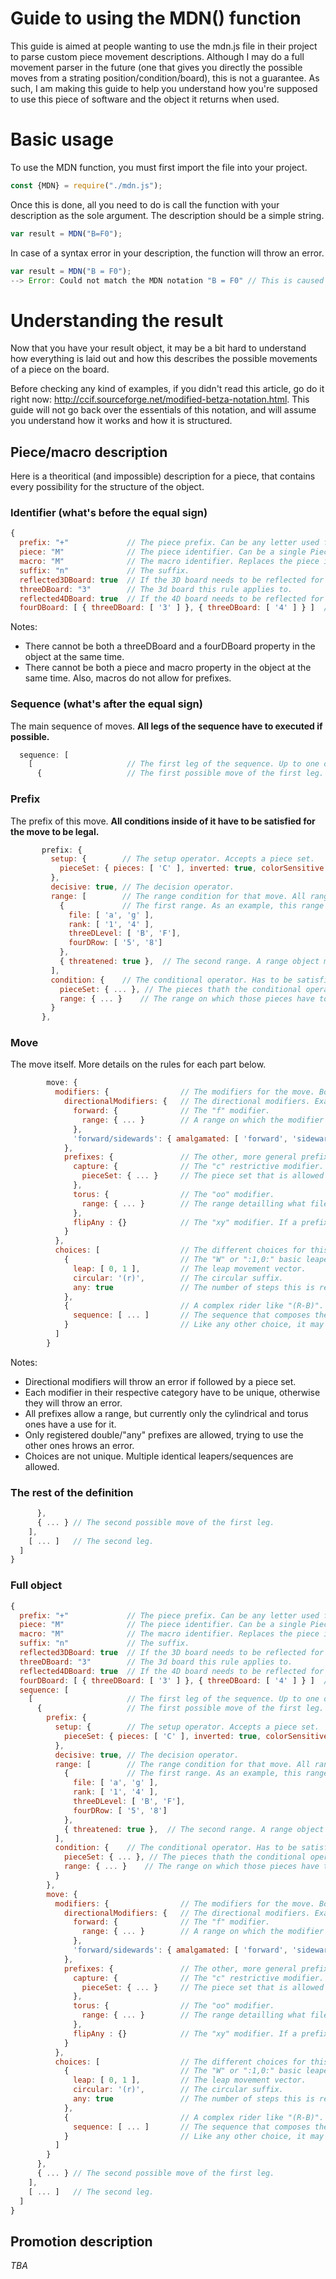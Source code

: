 # Guide to using the MDN() function
This guide is aimed at people wanting to use the mdn.js file in their project to parse custom piece movement descriptions. Although I may do a full movement parser in the future (one that gives you directly the possible moves from a strating position/condition/board), this is not a guarantee. As such, I am making this guide to help you understand how you're supposed to use this piece of software and the object it returns when used.

# Basic usage
To use the MDN function, you must first import the file into your project.
```js
const {MDN} = require("./mdn.js");
```
Once this is done, all you need to do is call the function with your description as the sole argument. The description should be a simple string.
```js
var result = MDN("B=F0");
```
In case of a syntax error in your description, the function will throw an error.
```js
var result = MDN("B = F0");
--> Error: Could not match the MDN notation "B = F0" // This is caused by the spaces in the description
```

# Understanding the result
Now that you have your result object, it may be a bit hard to understand how everything is laid out and how this describes the possible movements of a piece on the board.

Before checking any kind of examples, if you didn't read this article, go do it right now: http://ccif.sourceforge.net/modified-betza-notation.html. This guide will not go back over the essentials of this notation, and will assume you understand how it works and how it is structured.

## Piece/macro description
Here is a theoritical (and impossible) description for a piece, that contains every possibility for the structure of the object.

### Identifier (what's before the equal sign)
```js
{
  prefix: "+"             // The piece prefix. Can be any letter used for promotion.
  piece: "M"              // The piece identifier. Can be a single PieceLetter or a composite piece name encased in colons (":Mon:").
  macro: "M"              // The macro identifier. Replaces the piece identifier if it is preceded by a @.
  suffix: "n"             // The suffix.
  reflected3DBoard: true  // If the 3D board needs to be reflected for the black pieces.
  threeDBoard: "3"        // The 3d board this rule applies to.
  reflected4DBoard: true  // If the 4D board needs to be reflected for the black pieces.
  fourDBoard: [ { threeDBoard: [ '3' ] }, { threeDBoard: [ '4' ] } ]  // The 4D board this rule applies to.
```
Notes:
- There cannot be both a threeDBoard and a fourDBoard property in the object at the same time.
- There cannot be both a piece and macro property in the object at the same time. Also, macros do not allow for prefixes.

### Sequence (what's after the equal sign)
The main sequence of moves. **All legs of the sequence have to executed if possible.**
```js
  sequence: [
    [                     // The first leg of the sequence. Up to one of the moves detailled inside it has to de executed.
      {                   // The first possible move of the first leg.
 ```
 
 ### Prefix
 The prefix of this move. **All conditions inside of it have to be satisfied for the move to be legal.**
 ```js
        prefix: {
          setup: {        // The setup operator. Accepts a piece set.
            pieceSet: { pieces: [ 'C' ], inverted: true, colorSensitive: true } // A piece set. All piece sets are structured in the same way.
          },
          decisive: true, // The decision operator.
          range: [        // The range condition for that move. All ranges have to be satisfied for the move to be legal.
            {             // The first range. As an example, this range would be represented as [a-g1-4B-F5-8].
              file: [ 'a', 'g' ],
              rank: [ '1', '4' ],
              threeDLevel: [ 'B', 'F'],
              fourDRow: [ '5', '8']
            },
            { threatened: true },  // The second range. A range object may only contain "threatened: true" (+), "unthreatened: true" (*), or "unmoved: true" (:). Edge and inner squares are automatically converted to regular ranges.
          ],
          condition: {    // The conditional operator. Has to be satisfied for the move to be legal.
            pieceSet: { ... }, // The pieces thath the conditional operator accepts
            range: { ... }    // The range on which those pieces have to be for the condition to be met.
          }
        },
```

### Move
The move itself. More details on the rules for each part below.
```js
        move: {
          modifiers: {                // The modifiers for the move. Both the directional modifiers and modifiers (if there is any of each) have to be satisifed.
            directionalModifiers: {   // The directional modifiers. Exactly one has to be satisfied, if there is any, for the move to be legal.
              forward: {              // The "f" modifier.
                range: { ... }        // A range on which the modifier applies. This isn't included in the original article, but directional modifiers accept board ranges.
              },
              'forward/sidewards': { amalgamated: [ 'forward', 'sidewards' ] }  // The "(fs)" amalgamated directional modifier. Both directions have to be satisifed (used for non-orthognoal movement).
            },
            prefixes: {               // The other, more general prefixes. All restrictive ones have to be satisifed for the move to be legal. Note that certain ones like "d" or "t" aren't restrictive.
              capture: {              // The "c" restrictive modifier.
                pieceSet: { ... }     // The piece set that is allowed to be captured.
              },
              torus: {                // The "oo" modifier.
                range: { ... }        // The range detailling what file and ranks are connected.
              },
              flipAny : {}            // The "xy" modifier. If a prefix isn't followed by anything, its value will simply be an empty object.
            }
          },
          choices: [                  // The different choices for this move, or the different movements that compose this move. Exactly one of them has to be executed.
            {                         // The "W" or ":1,0:" basic leaper followed by a "0", or the "R" basic leaper. 
              leap: [ 0, 1 ],         // The leap movement vector.
              circular: '(r)',        // The circular suffix.
              any: true               // The number of steps this is repeated. Can be nothing, "any: true" (0), "max: true" (0*), "edgeRider: true" (*), "limited: <Number>" (n) or "exact: <Number>" (0n)
            },
            {                         // A complex rider like "(R-B)".
              sequence: [ ... ]       // The sequence that composes the complex rider. The structure is recursive from this point.
            }                         // Like any other choice, it may contain steps and circular information.
          ]
        }
```
Notes: 
- Directional modifiers will throw an error if followed by a piece set.
- Each modifier in their respective category have to be unique, otherwise they will throw an error.
- All prefixes allow a range, but currently only the cylindrical and torus ones have a use for it.
- Only registered double/"any" prefixes are allowed, trying to use the other ones hrows an error.
- Choices are not unique. Multiple identical leapers/sequences are allowed.

### The rest of the definition
```js
      },
      { ... } // The second possible move of the first leg.
    ],
    [ ... ]   // The second leg.
  ]
}
```


### Full object
```js
{
  prefix: "+"             // The piece prefix. Can be any letter used for promotion.
  piece: "M"              // The piece identifier. Can be a single PieceLetter or a composite piece name encased in colons (":Mon:").
  macro: "M"              // The macro identifier. Replaces the piece identifier if it is preceded by a @.
  suffix: "n"             // The suffix.
  reflected3DBoard: true  // If the 3D board needs to be reflected for the black pieces.
  threeDBoard: "3"        // The 3d board this rule applies to.
  reflected4DBoard: true  // If the 4D board needs to be reflected for the black pieces.
  fourDBoard: [ { threeDBoard: [ '3' ] }, { threeDBoard: [ '4' ] } ]  // The 4D board this rule applies to.
  sequence: [
    [                     // The first leg of the sequence. Up to one of the moves detailled inside it has to de executed.
      {                   // The first possible move of the first leg.
        prefix: {
          setup: {        // The setup operator. Accepts a piece set.
            pieceSet: { pieces: [ 'C' ], inverted: true, colorSensitive: true } // A piece set. All piece sets are structured in the same way.
          },
          decisive: true, // The decision operator.
          range: [        // The range condition for that move. All ranges have to be satisfied for the move to be legal.
            {             // The first range. As an example, this range would be represented as [a-g1-4B-F5-8].
              file: [ 'a', 'g' ],
              rank: [ '1', '4' ],
              threeDLevel: [ 'B', 'F'],
              fourDRow: [ '5', '8']
            },
            { threatened: true },  // The second range. A range object may only contain "threatened: true" (+), "unthreatened: true" (*), or "unmoved: true" (:). Edge and inner squares are automatically converted to regular ranges.
          ],
          condition: {    // The conditional operator. Has to be satisfied for the move to be legal.
            pieceSet: { ... }, // The pieces thath the conditional operator accepts
            range: { ... }    // The range on which those pieces have to be for the condition to be met.
          }
        },
        move: {
          modifiers: {                // The modifiers for the move. Both the directional modifiers and modifiers (if there is any of each) have to be satisifed.
            directionalModifiers: {   // The directional modifiers. Exactly one has to be satisfied, if there is any, for the move to be legal.
              forward: {              // The "f" modifier.
                range: { ... }        // A range on which the modifier applies. This isn't included in the original article, but directional modifiers accept board ranges.
              },
              'forward/sidewards': { amalgamated: [ 'forward', 'sidewards' ] }  // The "(fs)" amalgamated directional modifier. Both directions have to be satisifed (used for non-orthognoal movement).
            },
            prefixes: {               // The other, more general prefixes. All restrictive ones have to be satisifed for the move to be legal. Note that certain ones like "d" or "t" aren't restrictive.
              capture: {              // The "c" restrictive modifier.
                pieceSet: { ... }     // The piece set that is allowed to be captured.
              },
              torus: {                // The "oo" modifier.
                range: { ... }        // The range detailling what file and ranks are connected.
              },
              flipAny : {}            // The "xy" modifier. If a prefix isn't followed by anything, its value will simply be an empty object.
            }
          },
          choices: [                  // The different choices for this move, or the different movements that compose this move. Exactly one of them has to be executed.
            {                         // The "W" or ":1,0:" basic leaper followed by a "0", or the "R" basic leaper. 
              leap: [ 0, 1 ],         // The leap movement vector.
              circular: '(r)',        // The circular suffix.
              any: true               // The number of steps this is repeated. Can be nothing, "any: true" (0), "max: true" (0*), "edgeRider: true" (*), "limited: <Number>" (n) or "exact: <Number>" (0n)
            },
            {                         // A complex rider like "(R-B)".
              sequence: [ ... ]       // The sequence that composes the complex rider. The structure is recursive from this point.
            }                         // Like any other choice, it may contain steps and circular information.
          ]
        }
      },
      { ... } // The second possible move of the first leg.
    ],
    [ ... ]   // The second leg.
  ]
}
```

## Promotion description
*TBA*
